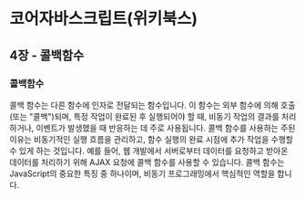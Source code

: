 # 코어자바스크립트(위키북스)


## 4장 - 콜백함수

### 콜백함수

콜백 함수는 다른 함수에 인자로 전달되는 함수입니다. 이 함수는 외부 함수에 의해 호출(또는 "콜백")되며, 특정 작업이 완료된 후 실행되어야 할 때, 비동기 작업의 결과를 처리하거나, 이벤트가 발생했을 때 반응하는 데 주로 사용됩니다. 콜백 함수를 사용하는 주된 이유는 비동기적인 실행 흐름을 관리하고, 함수 실행의 완료 시점에 추가 작업을 수행할 수 있게 하는 것입니다. 예를 들어, 웹 개발에서 서버로부터 데이터를 요청하고 받아온 데이터를 처리하기 위해 AJAX 요청에 콜백 함수를 사용할 수 있습니다. 콜백 함수는 JavaScript의 중요한 특징 중 하나이며, 비동기 프로그래밍에서 핵심적인 역할을 합니다.